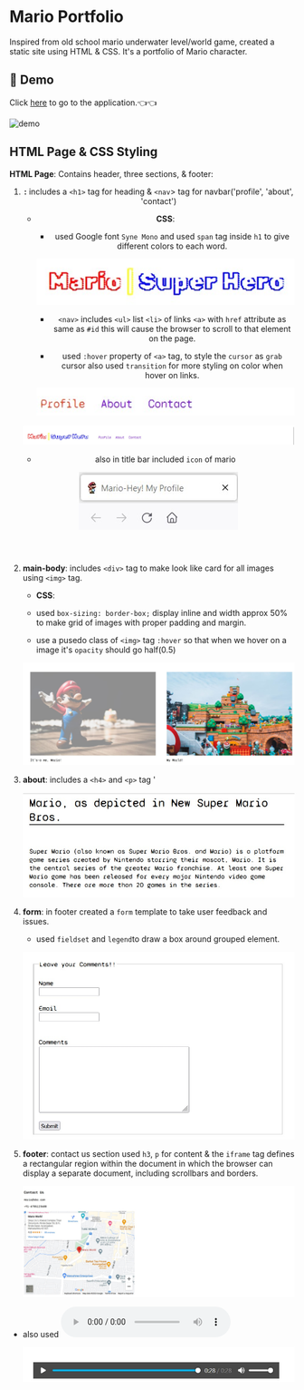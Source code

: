 # Mario Portfolio

Inspired from old school mario underwater level/world game, created a static site using HTML & CSS. It's a portfolio of Mario character.

## :movie_camera: Demo

Click [here](https://mario-portfolio.onrender.com) to go to the application.👈:point_left:

![demo](./images/mariovideo.gif)

## HTML Page & CSS Styling

**HTML Page**: Contains header, three sections, & footer:

1.  **<header>:** includes a `<h1>` tag for heading & `<nav`> tag for navbar('profile', 'about', 'contact')

    - **CSS**:

      - used Google font `Syne Mono` and used `span` tag inside `h1` to give different colors to each word.

      ![headingimg](./images/heading.jpg)

      - `<nav>` includes `<ul>` list `<li>` of links `<a>` with `href` attribute as same as `#id` this will cause the browser to scroll to that element on the page.

      - used `:hover` property of `<a>` tag, to style the `cursor` as `grab` cursor also used `transition` for more styling on color when hover on links.

      ![navbarimg](./images/navbar.jpg)

    ![headerimg](./images/header.jpg)

    - also in title bar included `icon` of mario

    ![titleimg0](./images/title.jpg)

2.  **<section> main-body**: includes `<div>` tag to make look like card for all images using `<img>` tag.

    - **CSS**:

    - used `box-sizing: border-box;` display inline and width approx 50% to make grid of images with proper padding and margin.

    - use a pusedo class of `<img>` tag `:hover` so that when we hover on a image it's `opacity` should go half(0.5)

    ![mainbody](./images/section_body.jpg)

3.  **<section> about**: includes a `<h4>` and `<p>` tag '

    ![about](./images/about.jpg)

4.  **form**: in footer created a `form` template to take user feedback and issues.

    - used `fieldset` and `legend`to draw a box around grouped element.

    ![img](./images/footer.jpg)

5.  **footer**: contact us section used `h3`, `p` for content & the `iframe` tag defines a rectangular region within the document in which the browser can display a separate document, including scrollbars and borders.

    ![img](./images/map.jpg)

- also used <audio controls autoplay> to attach a mario theme song when we just load a page.

  ![img](./images/audio.jpg)
